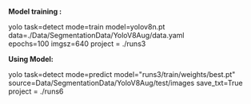 **Model training :**

yolo task=detect mode=train model=yolov8n.pt data=./Data/SegmentationData/YoloV8Aug/data.yaml epochs=100 imgsz=640 project = ./runs3

**Using Model:**

yolo task=detect mode=predict model="runs3/train/weights/best.pt" source=Data/SegmentationData/YoloV8Aug/test/images save_txt=True project = ./runs6
